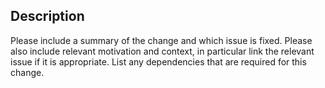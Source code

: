 

## Description

Please include a summary of the change and which issue is fixed.
Please also include relevant motivation and context, in particular link the relevant issue if it is appropriate.
List any dependencies that are required for this change.

<!---
## Checklist
- \[ ] My code follows the style guideline
To check :
   black --check examples rlberry *py
   flake8 --select F401,F405,D410,D411,D412 --exclude=rlberry/check_packages.py --per-file-ignores="__init__.py:F401",
- \[ ] I have commented my code, particularly in hard-to-understand areas,
- \[ ] I have made corresponding changes to the documentation,
- \[ ] I have added tests that prove my fix is effective or that my feature works,
- \[ ] New and existing unit tests pass locally with my changes,
- \[ ] If updated the changelog if necessary,
- \[ ] I have set the label "ready for review" and the checks are all green.
-->

